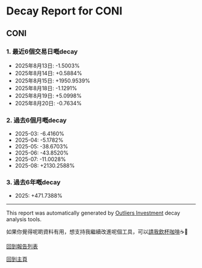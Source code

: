 # Decay Report for CONI

## CONI

### 1. 最近6個交易日嘅decay

- 2025年8月13日: -1.5003%
- 2025年8月14日: +0.5884%
- 2025年8月15日: +1950.9539%
- 2025年8月18日: -1.1291%
- 2025年8月19日: +5.0998%
- 2025年8月20日: -0.7634%

### 2. 過去6個月嘅decay

- 2025-03: -6.4160%
- 2025-04: -5.1782%
- 2025-05: -38.6703%
- 2025-06: -43.8520%
- 2025-07: -11.0028%
- 2025-08: +2130.2588%

### 3. 過去6年嘅decay

- 2025: +471.7388%

------------------------------
This report was automatically generated by [Outliers Investment](https://outliersecon.github.io/Outliers-Investment/) decay analysis tools.

如果你覺得呢啲資料有用，想支持我繼續改進呢個工具，可以[請我飲杯咖啡](https://buymeacoffee.com/outliersecon)☕🙏

[回到報告列表](https://outliersecon.github.io/Outliers-Investment/reports/reports_public)

[回到主頁](https://outliersecon.github.io/Outliers-Investment/)